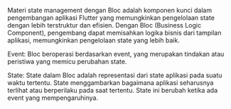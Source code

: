 Materi state management dengan Bloc adalah komponen kunci dalam pengembangan aplikasi Flutter yang memungkinkan pengelolaan state dengan lebih terstruktur dan efisien. Dengan Bloc (Business Logic Component), pengembang dapat memisahkan logika bisnis dari tampilan aplikasi, memungkinkan pengelolaan state yang lebih baik.

Event: Bloc beroperasi berdasarkan event, yang merupakan tindakan atau peristiwa yang memicu perubahan state. 

State: State dalam Bloc adalah representasi dari state aplikasi pada suatu waktu tertentu. State menggambarkan bagaimana aplikasi seharusnya terlihat atau berperilaku pada saat tertentu. State ini berubah ketika ada event yang mempengaruhinya.